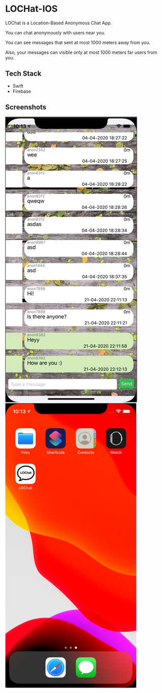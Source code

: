 # LOCHat-IOS

LOChat is a Location-Based Anonymous Chat App.

You can chat anonymously with users near you.

You can see messages that sent at most 1000 meters away from you.

Also, your messages can visible only at most 1000 meters far users from you.

## Tech Stack

- Swift
- Firebase



## Screenshots


![](ss2.png)
![](ss3.png)

